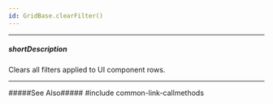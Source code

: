 ```yaml
---
id: GridBase.clearFilter()
---
```

---
##### shortDescription
Clears all filters applied to UI component rows.

---
#####See Also#####
#include common-link-callmethods
